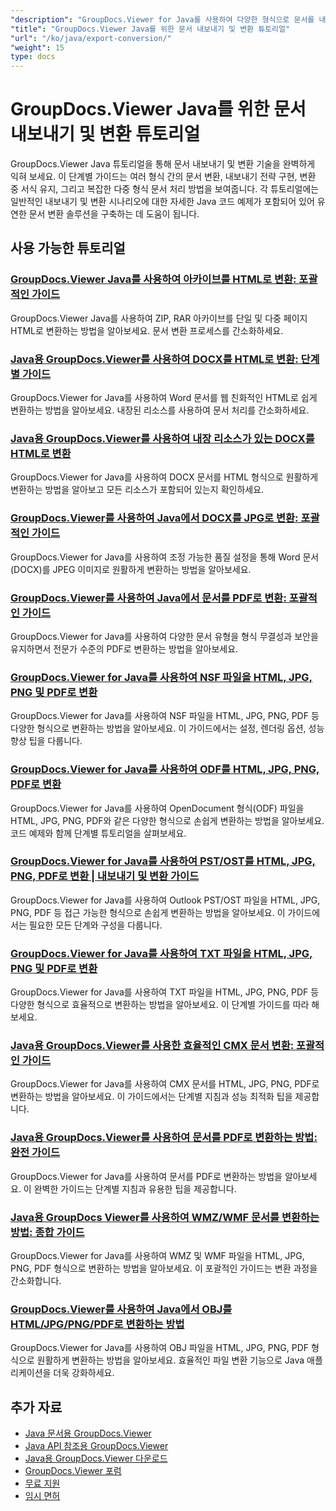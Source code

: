 ```yaml
---
"description": "GroupDocs.Viewer for Java를 사용하여 다양한 형식으로 문서를 내보내고 문서 변환 전략을 구현하는 방법에 대한 전체 튜토리얼입니다."
"title": "GroupDocs.Viewer Java를 위한 문서 내보내기 및 변환 튜토리얼"
"url": "/ko/java/export-conversion/"
"weight": 15
type: docs
---
```

# GroupDocs.Viewer Java를 위한 문서 내보내기 및 변환 튜토리얼

GroupDocs.Viewer Java 튜토리얼을 통해 문서 내보내기 및 변환 기술을 완벽하게 익혀 보세요. 이 단계별 가이드는 여러 형식 간의 문서 변환, 내보내기 전략 구현, 변환 중 서식 유지, 그리고 복잡한 다중 형식 문서 처리 방법을 보여줍니다. 각 튜토리얼에는 일반적인 내보내기 및 변환 시나리오에 대한 자세한 Java 코드 예제가 포함되어 있어 유연한 문서 변환 솔루션을 구축하는 데 도움이 됩니다.

## 사용 가능한 튜토리얼

### [GroupDocs.Viewer Java를 사용하여 아카이브를 HTML로 변환: 포괄적인 가이드](./groupdocs-viewer-java-convert-archives-html/)
GroupDocs.Viewer Java를 사용하여 ZIP, RAR 아카이브를 단일 및 다중 페이지 HTML로 변환하는 방법을 알아보세요. 문서 변환 프로세스를 간소화하세요.

### [Java용 GroupDocs.Viewer를 사용하여 DOCX를 HTML로 변환: 단계별 가이드](./convert-docx-to-html-groupdocs-viewer-java/)
GroupDocs.Viewer for Java를 사용하여 Word 문서를 웹 친화적인 HTML로 쉽게 변환하는 방법을 알아보세요. 내장된 리소스를 사용하여 문서 처리를 간소화하세요.

### [Java용 GroupDocs.Viewer를 사용하여 내장 리소스가 있는 DOCX를 HTML로 변환](./render-docx-html-embedded-resources-groupdocs-java/)
GroupDocs.Viewer for Java를 사용하여 DOCX 문서를 HTML 형식으로 원활하게 변환하는 방법을 알아보고 모든 리소스가 포함되어 있는지 확인하세요.

### [GroupDocs.Viewer를 사용하여 Java에서 DOCX를 JPG로 변환: 포괄적인 가이드](./convert-docx-jpg-groupdocs-viewer-java/)
GroupDocs.Viewer for Java를 사용하여 조정 가능한 품질 설정을 통해 Word 문서(DOCX)를 JPEG 이미지로 원활하게 변환하는 방법을 알아보세요.

### [GroupDocs.Viewer를 사용하여 Java에서 문서를 PDF로 변환: 포괄적인 가이드](./convert-documents-pdf-java-groupdocs-viewer/)
GroupDocs.Viewer for Java를 사용하여 다양한 문서 유형을 형식 무결성과 보안을 유지하면서 전문가 수준의 PDF로 변환하는 방법을 알아보세요.

### [GroupDocs.Viewer for Java를 사용하여 NSF 파일을 HTML, JPG, PNG 및 PDF로 변환](./convert-nsf-files-groupdocs-viewer-java/)
GroupDocs.Viewer for Java를 사용하여 NSF 파일을 HTML, JPG, PNG, PDF 등 다양한 형식으로 변환하는 방법을 알아보세요. 이 가이드에서는 설정, 렌더링 옵션, 성능 향상 팁을 다룹니다.

### [GroupDocs.Viewer for Java를 사용하여 ODF를 HTML, JPG, PNG, PDF로 변환](./convert-odf-documents-groupdocs-viewer-java/)
GroupDocs.Viewer for Java를 사용하여 OpenDocument 형식(ODF) 파일을 HTML, JPG, PNG, PDF와 같은 다양한 형식으로 손쉽게 변환하는 방법을 알아보세요. 코드 예제와 함께 단계별 튜토리얼을 살펴보세요.

### [GroupDocs.Viewer for Java를 사용하여 PST/OST를 HTML, JPG, PNG, PDF로 변환 | 내보내기 및 변환 가이드](./convert-pst-ost-groupdocs-viewer-java/)
GroupDocs.Viewer for Java를 사용하여 Outlook PST/OST 파일을 HTML, JPG, PNG, PDF 등 접근 가능한 형식으로 손쉽게 변환하는 방법을 알아보세요. 이 가이드에서는 필요한 모든 단계와 구성을 다룹니다.

### [GroupDocs.Viewer for Java를 사용하여 TXT 파일을 HTML, JPG, PNG 및 PDF로 변환](./groupdocs-viewer-java-txt-conversion-guide/)
GroupDocs.Viewer for Java를 사용하여 TXT 파일을 HTML, JPG, PNG, PDF 등 다양한 형식으로 효율적으로 변환하는 방법을 알아보세요. 이 단계별 가이드를 따라 해 보세요.

### [Java용 GroupDocs.Viewer를 사용한 효율적인 CMX 문서 변환: 포괄적인 가이드](./mastering-cmx-document-conversion-groupdocs-viewer-java/)
GroupDocs.Viewer for Java를 사용하여 CMX 문서를 HTML, JPG, PNG, PDF로 변환하는 방법을 알아보세요. 이 가이드에서는 단계별 지침과 성능 최적화 팁을 제공합니다.

### [Java용 GroupDocs.Viewer를 사용하여 문서를 PDF로 변환하는 방법: 완전 가이드](./convert-documents-pdf-groupdocs-viewer-java/)
GroupDocs.Viewer for Java를 사용하여 문서를 PDF로 변환하는 방법을 알아보세요. 이 완벽한 가이드는 단계별 지침과 유용한 팁을 제공합니다.

### [Java용 GroupDocs Viewer를 사용하여 WMZ/WMF 문서를 변환하는 방법: 종합 가이드](./convert-wmz-wmf-groupdocs-viewer-java/)
GroupDocs.Viewer for Java를 사용하여 WMZ 및 WMF 파일을 HTML, JPG, PNG, PDF 형식으로 변환하는 방법을 알아보세요. 이 포괄적인 가이드는 변환 과정을 간소화합니다.

### [GroupDocs.Viewer를 사용하여 Java에서 OBJ를 HTML/JPG/PNG/PDF로 변환하는 방법](./master-obj-conversion-java-html-jpg-png-pdf/)
GroupDocs.Viewer for Java를 사용하여 OBJ 파일을 HTML, JPG, PNG, PDF 형식으로 원활하게 변환하는 방법을 알아보세요. 효율적인 파일 변환 기능으로 Java 애플리케이션을 더욱 강화하세요.

## 추가 자료

- [Java 문서용 GroupDocs.Viewer](https://docs.groupdocs.com/viewer/java/)
- [Java API 참조용 GroupDocs.Viewer](https://reference.groupdocs.com/viewer/java/)
- [Java용 GroupDocs.Viewer 다운로드](https://releases.groupdocs.com/viewer/java/)
- [GroupDocs.Viewer 포럼](https://forum.groupdocs.com/c/viewer/9)
- [무료 지원](https://forum.groupdocs.com/)
- [임시 면허](https://purchase.groupdocs.com/temporary-license/)